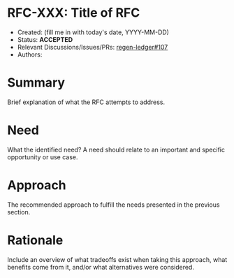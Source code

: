 RFC-XXX: Title of RFC
=====================

- Created: (fill me in with today's date, YYYY-MM-DD)
- Status: __ACCEPTED__
- Relevant Discussions/Issues/PRs: [regen-ledger#107](https://github.com/regen-network/regen-ledger/pull/107)
- Authors:

# Summary

Brief explanation of what the RFC attempts to address.

# Need

What the identified need? A need should relate to an important and specific opportunity or use case.

# Approach

The recommended approach to fulfill the needs presented in the previous section.

# Rationale

Include an overview of what tradeoffs exist when taking this approach, what benefits come from it, and/or what alternatives were considered.
